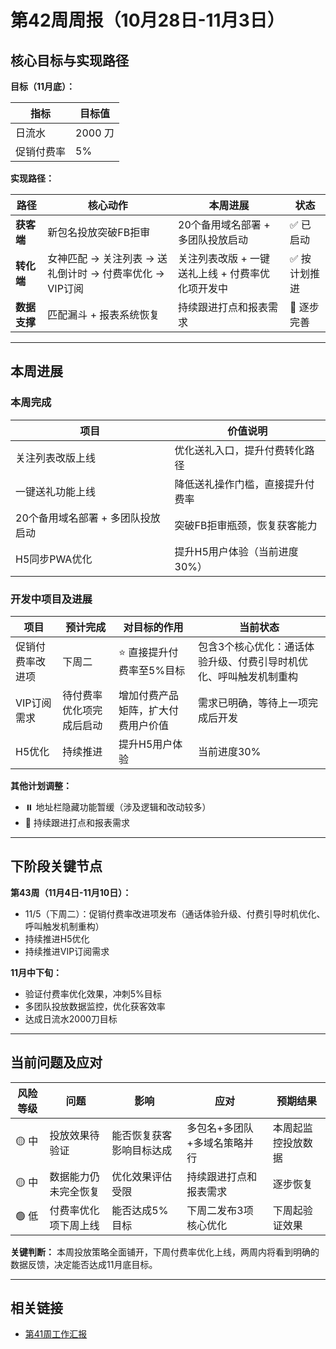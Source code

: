# 第42周周报（10月28日-11月3日）

## 核心目标与实现路径

**目标（11月底）：**

| 指标 | 目标值 |
|------|--------|
| 日流水 | 2000 刀 |
| 促销付费率 | 5% |

**实现路径：**

| 路径 | 核心动作 | 本周进展 | 状态 |
|------|----------|----------|------|
| **获客端** | 新包名投放突破FB拒审 | 20个备用域名部署 + 多团队投放启动 | ✅ 已启动 |
| **转化端** | 女神匹配 → 关注列表 → 送礼倒计时 → 付费率优化 → VIP订阅 | 关注列表改版 + 一键送礼上线 + 付费率优化项开发中 | ✅ 按计划推进 |
| **数据支撑** | 匹配漏斗 + 报表系统恢复 | 持续跟进打点和报表需求 | 🔄 逐步完善 |

---

## 本周进展

### 本周完成

| 项目 | 价值说明 |
|------|---------|
| 关注列表改版上线 | 优化送礼入口，提升付费转化路径 |
| 一键送礼功能上线 | 降低送礼操作门槛，直接提升付费率 |
| 20个备用域名部署 + 多团队投放启动 | 突破FB拒审瓶颈，恢复获客能力 |
| H5同步PWA优化 | 提升H5用户体验（当前进度30%） |

### 开发中项目及进展

| 项目 | 预计完成 | 对目标的作用 | 当前状态 |
|------|----------|-------------|---------|
| 促销付费率改进项 | 下周二 | ⭐ 直接提升付费率至5%目标 | 包含3个核心优化：通话体验升级、付费引导时机优化、呼叫触发机制重构 |
| VIP订阅需求 | 待付费率优化项完成后启动 | 增加付费产品矩阵，扩大付费用户价值 | 需求已明确，等待上一项完成后开发 |
| H5优化 | 持续推进 | 提升H5用户体验 | 当前进度30% |

**其他计划调整：**
- ⏸️ 地址栏隐藏功能暂缓（涉及逻辑和改动较多）
- 🔄 持续跟进打点和报表需求

---

## 下阶段关键节点

**第43周（11月4日-11月10日）：**
- 11/5（下周二）：促销付费率改进项发布（通话体验升级、付费引导时机优化、呼叫触发机制重构）
- 持续推进H5优化
- 持续推进VIP订阅需求

**11月中下旬：**
- 验证付费率优化效果，冲刺5%目标
- 多团队投放数据监控，优化获客效率
- 达成日流水2000刀目标

---

## 当前问题及应对

| 风险等级 | 问题 | 影响 | 应对 | 预期结果 |
|---------|------|------|------|---------|
| 🟡 中 | 投放效果待验证 | 能否恢复获客影响目标达成 | 多包名+多团队+多域名策略并行 | 本周起监控投放数据 |
| 🟡 中 | 数据能力仍未完全恢复 | 优化效果评估受限 | 持续跟进打点和报表需求 | 逐步恢复 |
| 🟢 低 | 付费率优化项下周上线 | 能否达成5%目标 | 下周二发布3项核心优化 | 下周起验证效果 |

**关键判断：** 本周投放策略全面铺开，下周付费率优化上线，两周内将看到明确的数据反馈，决定能否达成11月底目标。

---

## 相关链接

- [第41周工作汇报](第41周工作汇报.md)
